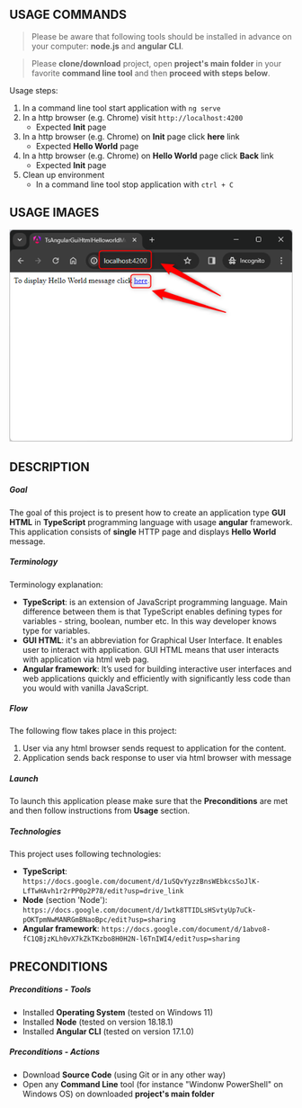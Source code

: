 USAGE COMMANDS
--------------

> Please be aware that following tools should be installed in advance on your computer: **node.js** and **angular CLI**. 

> Please **clone/download** project, open **project's main folder** in your favorite **command line tool** and then **proceed with steps below**. 

Usage steps:
1. In a command line tool start application with `ng serve`
1. In a http browser (e.g. Chrome) visit `http://localhost:4200`
   * Expected **Init** page
1. In a http browser (e.g. Chrome) on **Init** page click **here** link
   * Expected **Hello World** page
1. In a http browser (e.g. Chrome) on **Hello World** page click **Back** link
   * Expected **Init** page
1. Clean up environment 
     * In a command line tool stop application with `ctrl + C`


USAGE IMAGES
------------

![My Image](readme-images/image-01.png)


DESCRIPTION
-----------

##### Goal
The goal of this project is to present how to create an application type **GUI HTML** in **TypeScript** programming language with usage **angular** framework. This application consists of **single** HTTP page and displays **Hello World** message.

##### Terminology
Terminology explanation:
* **TypeScript**: is an extension of JavaScript programming language. Main difference between them is that TypeScript enables defining types for variables - string, boolean, number etc. In this way developer knows type for variables.
* **GUI HTML**: it's an abbreviation for Graphical User Interface. It enables user to interact with application. GUI HTML means that user interacts with application via html web pag.
* **Angular framework**: It’s used for building interactive user interfaces and web applications quickly and efficiently with significantly less code than you would with vanilla JavaScript.

##### Flow
The following flow takes place in this project:
1. User via any html browser sends request to application for the content.
1. Application sends back response to user via html browser with message

##### Launch
To launch this application please make sure that the **Preconditions** are met and then follow instructions from **Usage** section.

##### Technologies
This project uses following technologies:
* **TypeScript**: `https://docs.google.com/document/d/1uSQvYyzzBnsWEbkcsSoJlK-LfTwHAvh1r2rPP0p2P78/edit?usp=drive_link`
* **Node** (section 'Node'): `https://docs.google.com/document/d/1wtk8TTIDLsHSvtyUp7uCk-pOKTpmNwMANRGmBNaoBpc/edit?usp=sharing`
* **Angular framework**: `https://docs.google.com/document/d/1abvo8-fC1QBjzKLh0vX7kZkTKzbo8H0H2N-l6TnIWI4/edit?usp=sharing`


PRECONDITIONS
-------------

##### Preconditions - Tools
* Installed **Operating System** (tested on Windows 11)
* Installed **Node** (tested on version 18.18.1)
* Installed **Angular CLI** (tested on version 17.1.0)

##### Preconditions - Actions
* Download **Source Code** (using Git or in any other way) 
* Open any **Command Line** tool (for instance "Windonw PowerShell" on Windows OS) on downloaded **project's main folder**